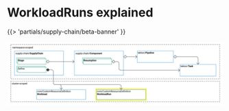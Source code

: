 # WorkloadRuns explained

{{> 'partials/supply-chain/beta-banner' }}

![core-concepts-workloadruns.jpg](images%2Fcore-concepts-workloadruns.jpg)